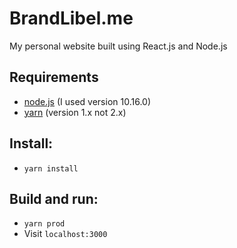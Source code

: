 # BrandLibel.me
My personal website built using React.js and Node.js

## Requirements
- [node.js](https://nodejs.org) (I used version 10.16.0)
- [yarn](https://classic.yarnpkg.com) (version 1.x not 2.x)

## Install:
- `yarn install`

## Build and run:
- `yarn prod`
- Visit `localhost:3000`